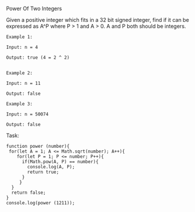 Power Of Two Integers  

Given a positive integer which fits in a 32 bit signed integer, find if it can be expressed as A^P where P > 1 and A > 0. A and P both should be integers.  
```
Example 1:

Input: n = 4

Output: true (4 = 2 ^ 2)
```
 ```

Example 2:

Input: n = 11

Output: false

 ```
```
Example 3:

Input: n = 50074

Output: false
```
Task:  
```
function power (number){
 for(let A = 1; A <= Math.sqrt(number); A++){
    for(let P = 1; P <= number; P++){
      if(Math.pow(A, P) == number){
        console.log(A, P);
        return true;    
      }
     }
  }
  return false;
}
console.log(power (1211));
```
